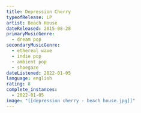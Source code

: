 ```yaml
---
title: Depression Cherry
typeofRelease: LP
artist: Beach House
dateReleased: 2015-08-28
primaryMusicGenre:
  - dream pop
secondaryMusicGenre:
  - ethereal wave
  - indie pop
  - ambient pop
  - shoegaze
dateListened: 2022-01-05
language: english
rating: 8
complete_instances:
  - 2022-01-05
image: "[[depression cherry - beach house.jpg]]"
---
```


